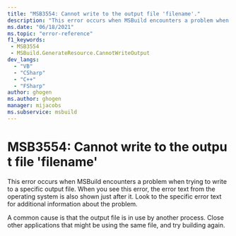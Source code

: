 ```yaml
---
title: "MSB3554: Cannot write to the output file 'filename'."
description: "This error occurs when MSBuild encounters a problem when trying to write to a specific output file."
ms.date: "06/18/2021"
ms.topic: "error-reference"
f1_keywords:
 - MSB3554
 - MSBuild.GenerateResource.CannotWriteOutput
dev_langs:
  - "VB"
  - "CSharp"
  - "C++"
  - "FSharp"
author: ghogen
ms.author: ghogen
manager: mijacobs
ms.subservice: msbuild
---
```

# MSB3554: Cannot write to the output file 'filename'

This error occurs when MSBuild encounters a problem when trying to write to a specific output file. When you see this error, the error text from the operating system is also shown just after it. Look to the specific error text for additional information about the problem.

A common cause is that the output file is in use by another process. Close other applications that might be using the same file, and try building again.

